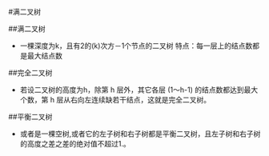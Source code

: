 #满二叉树

##满二叉树
+ 一棵深度为k，且有2的(k)次方－1个节点的二叉树 特点：每一层上的结点数都是最大结点数


##完全二叉树

+ 若设二叉树的高度为h，除第 h 层外，其它各层 (1～h-1) 的结点数都达到最大个数，第 h 层从右向左连续缺若干结点，这就是完全二叉树。

##平衡二叉树

+ 或者是一棵空树,或者它的左子树和右子树都是平衡二叉树，且左子树和右子树的高度之差之差的绝对值不超过1.。